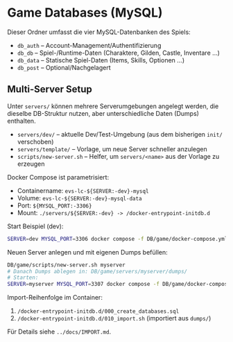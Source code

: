# Game Databases (MySQL)

Dieser Ordner umfasst die vier MySQL-Datenbanken des Spiels:

- `db_auth` – Account-Management/Authentifizierung
- `db_db` – Spiel-/Runtime-Daten (Charaktere, Gilden, Castle, Inventare …)
- `db_data` – Statische Spiel-Daten (Items, Skills, Optionen …)
- `db_post` – Optional/Nachgelagert

## Multi-Server Setup

Unter `servers/` können mehrere Serverumgebungen angelegt werden, die dieselbe DB-Struktur nutzen, aber unterschiedliche Daten (Dumps) enthalten.

- `servers/dev/` – aktuelle Dev/Test-Umgebung (aus dem bisherigen `init/` verschoben)
- `servers/template/` – Vorlage, um neue Server schneller anzulegen
- `scripts/new-server.sh` – Helfer, um `servers/<name>` aus der Vorlage zu erzeugen

Docker Compose ist parametrisiert:

- Containername: `evs-lc-${SERVER:-dev}-mysql`
- Volume: `evs-lc-${SERVER:-dev}-mysql-data`
- Port: `${MYSQL_PORT:-3306}`
- Mount: `./servers/${SERVER:-dev} -> /docker-entrypoint-initdb.d`

Start Beispiel (dev):

```bash
SERVER=dev MYSQL_PORT=3306 docker compose -f DB/game/docker-compose.yml up -d
```

Neuen Server anlegen und mit eigenen Dumps befüllen:

```bash
DB/game/scripts/new-server.sh myserver
# Danach Dumps ablegen in: DB/game/servers/myserver/dumps/
# Starten:
SERVER=myserver MYSQL_PORT=3307 docker compose -f DB/game/docker-compose.yml up -d
```

Import-Reihenfolge im Container:

1. `/docker-entrypoint-initdb.d/000_create_databases.sql`
2. `/docker-entrypoint-initdb.d/010_import.sh` (importiert aus `dumps/`)

Für Details siehe `../docs/IMPORT.md`.
